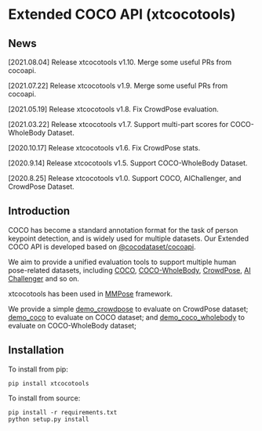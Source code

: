 # Extended COCO API (xtcocotools)

## News
[2021.08.04] Release xtcocotools v1.10. Merge some useful PRs from cocoapi.

[2021.07.22] Release xtcocotools v1.9. Merge some useful PRs from cocoapi.

[2021.05.19] Release xtcocotools v1.8. Fix CrowdPose evaluation.

[2021.03.22] Release xtcocotools v1.7. Support multi-part scores for COCO-WholeBody Dataset.

[2020.10.17] Release xtcocotools v1.6. Fix CrowdPose stats.

[2020.9.14] Release xtcocotools v1.5. Support COCO-WholeBody Dataset.

[2020.8.25] Release xtcocotools v1.0. Support COCO, AIChallenger, and CrowdPose Dataset.

## Introduction
COCO has become a standard annotation format for the task of person keypoint detection, and is widely used for multiple datasets.
Our Extended COCO API is developed based on [@cocodataset/cocoapi](https://github.com/cocodataset/cocoapi). 

We aim to provide a unified evaluation tools to support multiple human pose-related datasets, including [COCO](http://cocodataset.org/), [COCO-WholeBody](https://github.com/jin-s13/COCO-WholeBody), [CrowdPose](https://github.com/Jeff-sjtu/CrowdPose), [AI Challenger](https://github.com/AIChallenger/AI_Challenger_2017) and so on.

xtcocotools has been used in [MMPose](https://github.com/open-mmlab/mmpose) framework.

We provide a simple [demo_crowdpose](demos/demo_crowdpose.py) to evaluate on CrowdPose dataset; 
[demo_coco](demos/demo_coco.py) to evaluate on COCO dataset;
and [demo_coco_wholebody](demos/demo_coco_wholebody.py) to evaluate on COCO-WholeBody dataset;

## Installation
To install from pip:
```shell
pip install xtcocotools
```

To install from source:
```shell
pip install -r requirements.txt
python setup.py install
```
